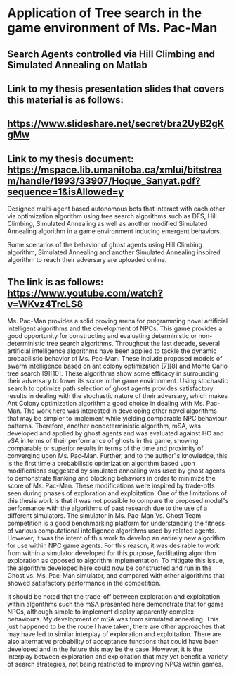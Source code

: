 # Application of Tree search in the game environment of Ms. Pac-Man
## Search Agents controlled via Hill Climbing and Simulated Annealing on Matlab

## Link to my thesis presentation slides that covers this material is as follows:
## https://www.slideshare.net/secret/bra2UyB2gKgMw
## Link to my thesis document: https://mspace.lib.umanitoba.ca/xmlui/bitstream/handle/1993/33907/Hoque_Sanyat.pdf?sequence=1&isAllowed=y

Designed multi-agent based autonomous bots that interact with each other via optimization algorithm using tree search algorithms 
such as DFS, Hill Climbing, Simulated Annealing as well as another modified Simulated Annealing algorithm in a game environment 
inducing emergent behaviors. 

Some scenarios of the behavior of ghost agents using Hill Climbing algorithm, Simulated Annealing and 
another Simulated Annealing inspired algorithm to reach their adversary are uploaded online. 
## The link is as follows: https://www.youtube.com/watch?v=WKvz4TrcLS8

Ms. Pac-Man provides a solid proving arena for programming novel artificial intelligent
algorithms and the development of NPCs. This game provides a good opportunity for
constructing and evaluating deterministic or non-deterministic tree search algorithms.
Throughout the last decade, several artificial intelligence algorithms have been applied to tackle
the dynamic probabilistic behavior of Ms. Pac-Man. These include proposed models of swarm
intelligence based on ant colony optimization [7][8] and Monte Carlo tree search [9][10]. These
algorithms show some efficacy in surrounding their adversary to lower its score in the game
environment. Using stochastic search to optimize path selection of ghost agents provides
satisfactory results in dealing with the stochastic nature of their adversary, which makes Ant
Colony optimization algorithm a good choice in dealing with Ms. Pac-Man.
The work here was interested in developing other novel algorithms that may be simpler to
implement while yielding comparable NPC behaviour patterns. Therefore, another nondeterministic algorithm, mSA, was developed and applied by ghost agents and was evaluated
against HC and vSA in terms of their performance of ghosts in the game, showing comparable
or superior results in terms of the time and proximity of converging upon Ms. Pac-Man. Further,
and to the author‟s knowledge, this is the first time a probabilistic optimization algorithm based 
upon modifications suggested by simulated annealing was used by ghost agents to demonstrate
flanking and blocking behaviors in order to minimize the score of Ms. Pac-Man. These
modifications were inspired by trade-offs seen during phases of exploration and exploitation.
One of the limitations of this thesis work is that it was not possible to compare the proposed
model‟s performance with the algorithms of past research due to the use of a different simulators.
The simulator in Ms. Pac-Man Vs. Ghost Team competition is a good benchmarking platform for
understanding the fitness of various computational intelligence algorithms used by related
agents. However, it was the intent of this work to develop an entirely new algorithm for use
within NPC game agents. For this reason, it was desirable to work from within a simulator
developed for this purpose, facilitating algorithm exploration as opposed to algorithm
implementation. To mitigate this issue, the algorithm developed here could now be constructed
and run in the Ghost vs. Ms. Pac-Man simulator, and compared with other algorithms that
showed satisfactory performance in the competition. 

It should be noted that the trade-off between exploration and exploitation within algorithms such
the mSA presented here demonstrate that for game NPCs, although simple to implement display
apparently complex behaviours. My development of mSA was from simulated annealing. This
just happened to be the route I have taken, there are other approaches that may have led to
similar interplay of exploration and exploitation. There are also alternative probability of
acceptance functions that could have been developed and in the future this may be the case.
However, it is the interplay between exploration and exploitation that may yet benefit a variety
of search strategies, not being restricted to improving NPCs within games.

